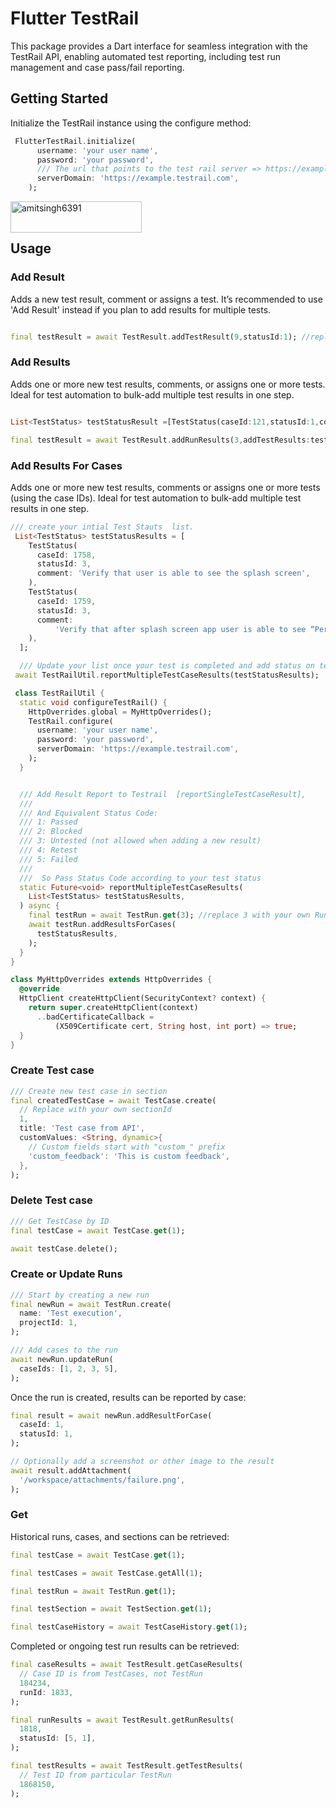 
# Flutter TestRail

This package provides a Dart interface for seamless integration with the TestRail API, enabling automated test reporting, including test run management and case pass/fail reporting.

## Getting Started

Initialize the TestRail instance using the configure method:

```dart
 FlutterTestRail.initialize(
      username: 'your user name',
      password: 'your password',
      /// The url that points to the test rail server => https://example.testrail.com
      serverDomain: 'https://example.testrail.com',
    );
```



<p><a href="https://buymeacoffee.com/amitsingh6391"> <img align="left" src="https://cdn.buymeacoffee.com/buttons/v2/default-yellow.png" height="50" width="210" alt="amitsingh6391" /></a></p><br><br>


## Usage



### Add Result

Adds a new test result, comment or assigns a test. It’s recommended to use 'Add Result' instead if you plan to add results for multiple tests.

```dart

final testResult = await TestResult.addTestResult(9,statusId:1); //replace 9 with your own testId.

```



### Add Results

Adds one or more new test results, comments, or assigns one or more tests. Ideal for test automation to bulk-add multiple test results in one step.


```dart

List<TestStatus> testStatusResult =[TestStatus(caseId:121,statusId:1,comment:'first test passed'),   TestStatus(caseId:122,statusId:5,comment:'second test failed')]

final testResult = await TestResult.addRunResults(3,addTestResults:testStatusResult); //replace 3 with your own RunId.

```




### Add Results For Cases

Adds one or more new test results, comments or assigns one or more tests (using the case IDs). Ideal for test automation to bulk-add multiple test results in one step.


```dart
/// create your intial Test Stauts  list. 
 List<TestStatus> testStatusResults = [
    TestStatus(
      caseId: 1758,
      statusId: 3,
      comment: 'Verify that user is able to see the splash screen',
    ),
    TestStatus(
      caseId: 1759,
      statusId: 3,
      comment:
          'Verify that after splash screen app user is able to see “Permission screen”',
    ),
  ];

  /// Update your list once your test is completed and add status on test rail with updated status.
 await TestRailUtil.reportMultipleTestCaseResults(testStatusResults);

 class TestRailUtil {
  static void configureTestRail() {
    HttpOverrides.global = MyHttpOverrides();
    TestRail.configure(
      username: 'your user name',
      password: 'your password',
      serverDomain: 'https://example.testrail.com',
    );
  }


  /// Add Result Report to Testrail  [reportSingleTestCaseResult],
  ///
  /// And Equivalent Status Code:
  /// 1: Passed
  /// 2: Blocked
  /// 3: Untested (not allowed when adding a new result)
  /// 4: Retest
  /// 5: Failed
  ///
  ///  So Pass Status Code according to your test status
  static Future<void> reportMultipleTestCaseResults(
    List<TestStatus> testStatusResults,
  ) async {
    final testRun = await TestRun.get(3); //replace 3 with your own Run Id.
    await testRun.addResultsForCases(
      testStatusResults,
    );
  }
}

class MyHttpOverrides extends HttpOverrides {
  @override
  HttpClient createHttpClient(SecurityContext? context) {
    return super.createHttpClient(context)
      ..badCertificateCallback =
          (X509Certificate cert, String host, int port) => true;
  }
}

```

### Create Test case

```dart
/// Create new test case in section
final createdTestCase = await TestCase.create(
  // Replace with your own sectionId
  1,
  title: 'Test case from API',
  customValues: <String, dynamic>{
    // Custom fields start with "custom_" prefix
    'custom_feedback': 'This is custom feedback',
  },
);
```

### Delete Test case
```dart
/// Get TestCase by ID
final testCase = await TestCase.get(1);

await testCase.delete();
```

### Create or Update Runs

```dart
/// Start by creating a new run
final newRun = await TestRun.create(
  name: 'Test execution',
  projectId: 1,
);

/// Add cases to the run
await newRun.updateRun(
  caseIds: [1, 2, 3, 5],
);
```

Once the run is created, results can be reported by case:

```dart
final result = await newRun.addResultForCase(
  caseId: 1,
  statusId: 1,
);

// Optionally add a screenshot or other image to the result
await result.addAttachment(
  '/workspace/attachments/failure.png',
);
```

### Get

Historical runs, cases, and sections can be retrieved:

```dart
final testCase = await TestCase.get(1);

final testCases = await TestCase.getAll(1);

final testRun = await TestRun.get(1);

final testSection = await TestSection.get(1);

final testCaseHistory = await TestCaseHistory.get(1);
```

Completed or ongoing test run results can be retrieved:

```dart
final caseResults = await TestResult.getCaseResults(
  // Case ID is from TestCases, not TestRun
  184234,
  runId: 1833,
);

final runResults = await TestResult.getRunResults(
  1818,
  statusId: [5, 1],
);

final testResults = await TestResult.getTestResults(
  // Test ID from particular TestRun
  1868150,
);
```